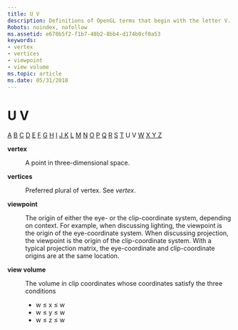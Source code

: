 ```yaml
---
title: U V
description: Definitions of OpenGL terms that begin with the letter V.
Robots: noindex, nofollow
ms.assetid: e678b5f2-f1b7-48b2-8bb4-d174b0cf0a53
keywords:
- vertex
- vertices
- viewpoint
- view volume
ms.topic: article
ms.date: 05/31/2018
---
```


# U V

[A](a.md) [B](b.md) [C](c.md) [D](d.md) [E](e.md) [F](f.md) [G](g.md) [H](h.md) [I](i.md) [J K](jk.md) [L](l.md) [M](m.md) [N](n.md) [O](o.md) [P](p.md) [Q](q.md) [R](r.md) [S](s.md) [T](t.md) U V [W](w.md) [X Y Z](x-y-z.md)

<dl> <dt>

<span id="opengl_vertex"></span><span id="OPENGL_VERTEX"></span>**vertex**
</dt> <dd>

A point in three-dimensional space.

</dd> <dt>

<span id="opengl_vertices"></span><span id="OPENGL_VERTICES"></span>**vertices**
</dt> <dd>

Preferred plural of vertex. See *vertex*.

</dd> <dt>

<span id="opengl_viewpoint"></span><span id="OPENGL_VIEWPOINT"></span>**viewpoint**
</dt> <dd>

The origin of either the eye- or the clip-coordinate system, depending on context. For example, when discussing lighting, the viewpoint is the origin of the eye-coordinate system. When discussing projection, the viewpoint is the origin of the clip-coordinate system. With a typical projection matrix, the eye-coordinate and clip-coordinate origins are at the same location.

</dd> <dt>

<span id="opengl_view_volume"></span><span id="OPENGL_VIEW_VOLUME"></span>**view volume**
</dt> <dd>

The volume in clip coordinates whose coordinates satisfy the three conditions

-   w ≤ x ≤ w
-   w ≤ y ≤ w
-   w ≤ z ≤ w

</dd> </dl>

 

 




